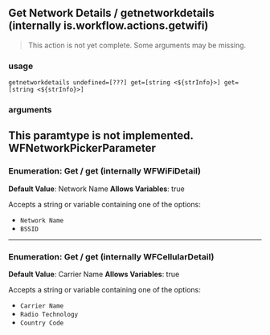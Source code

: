 
## Get Network Details / getnetworkdetails (internally is.workflow.actions.getwifi)

> This action is not yet complete. Some arguments may be missing.


### usage
`getnetworkdetails undefined=[???] get=[string <${strInfo}>] get=[string <${strInfo}>]`

### arguments
This paramtype is not implemented. WFNetworkPickerParameter
---
### Enumeration: Get / get (internally WFWiFiDetail)
**Default Value**: Network Name
**Allows Variables**: true


Accepts a string 
or variable
containing one of the options:

- `Network Name`
- `BSSID`
---
### Enumeration: Get / get (internally WFCellularDetail)
**Default Value**: Carrier Name
**Allows Variables**: true


Accepts a string 
or variable
containing one of the options:

- `Carrier Name`
- `Radio Technology`
- `Country Code`
